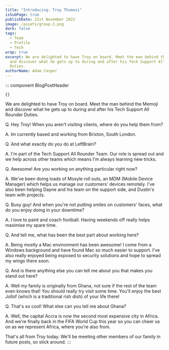 ```yaml
---
title: "Introducing: Troy Thumasi"
isSubPage: true
publishDate: 21st November 2022
image: /assets/group-2.png
dark: false
tags:
  - Team
  - Profile
  - Tech
wrap: true
excerpt: We are delighted to have Troy on board. Meet the man behind the Memoji
  and discover what he gets up to during and after his Tech Support All Rounder
  Duties.
authorName: Adam Casper
---
```

::: component BlogPostHeader
~~~
{}
~~~
We are delighted to have Troy on board. Meet the man behind the Memoji and discover what he gets up to during and after his Tech Support All Rounder Duties.

Q﻿. Hey Troy! When you aren't visiting clients, where do you help them from?

A﻿. Im currently based and working from Brixton, South London.

Q﻿. And what exactly do you do at LeftBrain?

A﻿. I'm part of the Tech Support All Rounder Team. Our role is spread out and we help across other teams which means I'm always learning new tricks.

Q﻿. Awesome! Are you working on anything particular right now?

A﻿. We've been doing loads of Mosyle roll outs, an MDM (Mobile Device Manager) which helps us manage our customers' devices remotely. I've also been helping Dayne and his team on the support side, and Dustin's team with projects.

Q. Busy guy! And when you're not putting smiles on customers' faces, what do you enjoy doing in your downtime?

A﻿. I love to paint and coach football. Having weekends off really helps maximise my spare time.

Q﻿. And tell me, what has been the best part about working here?

A﻿. Being mostly a Mac environment has been awesome! I come from a Windows background and have found Mac so much easier to support. I've also really enjoyed being exposed to security solutions and hope to spread my wings there soon.

Q﻿. And is there anything else you can tell me about you that makes you stand out here?

A﻿. Well my family is originally from Ghana, not sure if the rest of the team even knows that! You should really try visit some time. You'll enjoy the best Jollof (which is a traditional rish dish) of your life there!

Q. That's so cool! What else can you tell me about Ghana?

A﻿. Well, the capital Accra is now the second most expensive city in Africa. And we're finally back in the FIFA World Cup this year so you can cheer us on as we represent Africa, where you're also from.

T﻿hat's all from Troy today. We'll be meeting other members of our family in future posts, so stick around.
:::